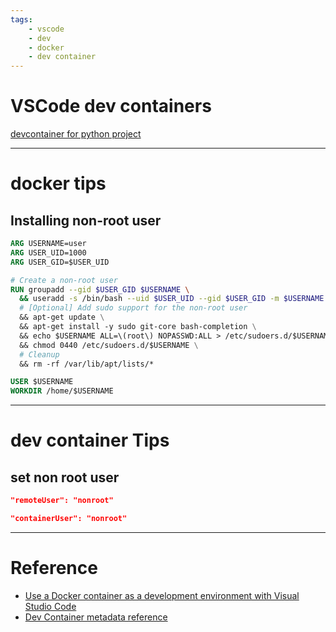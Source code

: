 ```yaml
---
tags:
    - vscode
    - dev
    - docker
    - dev container
---
```

# VSCode dev containers

[devcontainer for python project](python_project.md)

---

# docker tips
## Installing non-root user
```Dockerfile
ARG USERNAME=user
ARG USER_UID=1000
ARG USER_GID=$USER_UID

# Create a non-root user
RUN groupadd --gid $USER_GID $USERNAME \
  && useradd -s /bin/bash --uid $USER_UID --gid $USER_GID -m $USERNAME \
  # [Optional] Add sudo support for the non-root user
  && apt-get update \
  && apt-get install -y sudo git-core bash-completion \
  && echo $USERNAME ALL=\(root\) NOPASSWD:ALL > /etc/sudoers.d/$USERNAME\
  && chmod 0440 /etc/sudoers.d/$USERNAME \
  # Cleanup
  && rm -rf /var/lib/apt/lists/*

USER $USERNAME
WORKDIR /home/$USERNAME
```

---

# dev container Tips
## set non root user
```json
"remoteUser": "nonroot"
```

```json
"containerUser": "nonroot"
```

---

# Reference
- [Use a Docker container as a development environment with Visual Studio Code](https://learn.microsoft.com/en-us/training/modules/use-docker-container-dev-env-vs-code/)
- [Dev Container metadata reference](https://containers.dev/implementors/json_reference/)
